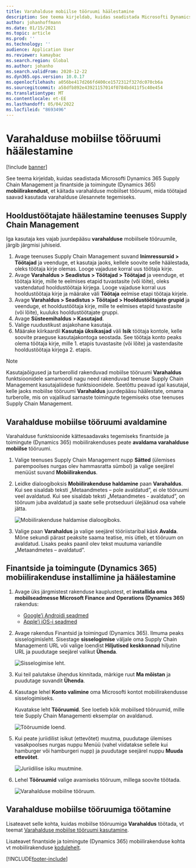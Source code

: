 ```yaml
---
title: Varahalduse mobiilse tööruumi häälestamine
description: See teema kirjeldab, kuidas seadistada Microsofti Dynamics 365 Supply Chain Management ja finantside ja toimingute (Dynamics 365) mobiilirakendust, et käitada varahalduse mobiilset tööruumi, mida töötajad saavad kasutada varahalduse ülesannete tegemiseks.
author: johanhoffmann
ms.date: 01/15/2021
ms.topic: article
ms.prod: ''
ms.technology: ''
audience: Application User
ms.reviewer: kamaybac
ms.search.region: Global
ms.author: johanho
ms.search.validFrom: 2020-12-22
ms.dyn365.ops.version: 10.0.17
ms.openlocfilehash: a056be417d266fd400ce1572312f327dc070cb6a
ms.sourcegitcommit: a58dfb892e43921157014f0784bd411f5c40e454
ms.translationtype: MT
ms.contentlocale: et-EE
ms.lasthandoff: 05/04/2022
ms.locfileid: "8693496"
---
```

# <a name="set-up-the-asset-management-mobile-workspace"></a>Varahalduse mobiilse tööruumi häälestamine

[!include [banner](../includes/banner.md)]

See teema kirjeldab, kuidas seadistada Microsofti Dynamics 365 Supply Chain Management ja finantside ja toimingute (Dynamics 365) **mobiilirakendust**, et käitada varahalduse mobiilset tööruumi, mida töötajad saavad kasutada varahalduse ülesannete tegemiseks.

## <a name="set-up-maintenance-worker-users-in-supply-chain-management"></a>Hooldustöötajate häälestamine teenuses Supply Chain Management

Iga kasutaja kes vajab juurdepääsu **varahalduse** mobiilsele tööruumile, järgib järgmisi juhiseid.

1. Avage teenuses Supply Chain Management suvand **Inimressursid \> Töötajad** ja veenduge, et kasutaja jaoks, kellele soovite selle häälestada, oleks töötaja kirje olemas. Looge vajaduse korral uus töötaja kirje.
1. Avage **Varahaldus \> Seadistus \> Töötajad \> Töötajad** ja veenduge, et töötaja kirje, mille te eelmises etapid tuvastasite (või lõite), oleks vastendatud hooldustöötaja kirjega. Looge vajaduse korral uus hooldustöötaja kirje ja määrake väli **Töötaja** eelmise etapi töötaja kirjele.
1. Avage **Varahaldus \> Seadistus \> Töötajad \> Hooldustöötajate grupid** ja veenduge, et hooldustöötaja kirje, mille te eelmises etapid tuvastasite (või lõite), kuuluks hooldustöötajate gruppi.
1. Avage **Süsteemihaldus \> Kasutajad**.
1. Valige ruudustikust asjakohane kasutaja.
1. Määrake kiirkaardil **Kasutaja üksikasjad** väli **Isik** töötaja kontole, kelle soovite praeguse kasutajakontoga seostada. See töötaja konto peaks olema töötaja kirje, mille 1. etapis tuvastasite (või lõite) ja vastendasite hooldustöötaja kirjega 2. etapis.

> [!NOTE]
> Kasutajaõigused ja turberollid rakenduvad mobiilse tööruumi **Varahaldus** funktsioonidele samamoodi nagu need rakenduvad teenuse Supply Chain Management kasutajaliidese funktsioonidele. Seetõttu peavad igal kasutajal, kelle jaoks mobiilse tööruumi **Varahaldus** juurdepääsu häälestate, omama turberolle, mis on vajalikud sarnaste toimingute tegemiseks otse teenuses Supply Chain Management.

## <a name="publish-the-asset-management-mobile-workspace"></a>Varahalduse mobiilse tööruumi avaldamine

Varahalduse funktsioonide kättesaadavaks tegemiseks finantside ja toimingute (Dynamics 365) mobiilirakenduses peate **avaldama varahalduse mobiilse** tööruumi.

1. Valige teenuses Supply Chain Management nupp **Sätted** (ülemises parempoolses nurgas olev hammasratta sümbol) ja valige seejärel menüüst suvand **Mobiilirakendus**.
1. Leidke dialoogiboksis **Mobiilirakenduse haldamine** paan **Varahaldus**. Kui see sisaldab teksti „Metaandmetes – pole avaldatud”, ei ole tööruumi veel avaldatud. Kui see sisaldab teksti „Metaandmetes - avaldatud”, on tööruum juba avaldatud ja saate selle protseduuri ülejäänud osa vahele jätta.

    ![Mobiilirakenduse haldamise dialoogiboks.](media/mobile-workspaces.png "Dialoogiboks Mobiilirakenduse haldamine")

1. Valige paan **Varahaldus** ja valige seejärel tööriistaribal käsk **Avalda**. Mõne sekundi pärast peaksite saama teatise, mis ütleb, et tööruum on avaldatud. Lisaks peaks paanil olev tekst muutuma variandile „Metaandmetes – avaldatud”.

## <a name="install-and-set-up-the-finance-and-operations-dynamics-365-mobile-app"></a>Finantside ja toimingute (Dynamics 365) mobiilirakenduse installimine ja häälestamine

1. Avage üks järgmistest rakenduse kauplustest, et **installida oma mobiilseadmesse Microsoft Finance and Operations (Dynamics 365)** rakendus:

    - [Google’i Androidi seadmed](https://go.microsoft.com/fwlink/?linkid=850662)
    - [Apple’i iOS-i seadmed](https://go.microsoft.com/fwlink/?linkid=850663)

1. Avage rakendus Finantsid ja toimingud (Dynamics 365). Ilmuma peaks sisselogimisleht. Sisestage **sisselogimise** väljale oma Supply Chain Managementi URL või valige loendist **Hiljutised keskkonnad** hiljutine URL ja puudutage seejärel valikut **Ühenda**.

    ![Sisselogimise leht.](media/mobile-app-sign-in.png "Sisselogimise leht")

1. Kui teil palutakse ühendus kinnitada, märkige ruut **Ma mõistan** ja puudutage suvandit **Ühenda**.
1. Kasutage lehel **Konto valimine** oma Microsofti kontot mobiilirakendusse sisselogimiseks.

    Kuvatakse leht **Tööruumid**. See loetleb kõik mobiilsed tööruumid, mille teie Supply Chain Managementi eksemplar on avaldanud.

    ![Tööruumide loend.](media/mobile-app-workspaces.png "Tööruumide loend")

1. Kui peate juriidilist isikut (ettevõtet) muutma, puudutage ülemises vasakpoolses nurgas nuppu Menüü (vahel viidatakse sellele kui hamburger või hamburgeri nupp) ja puudutage seejärel nuppu **Muuda ettevõtet**.

    ![Juriidilise isiku muutmine.](media/mobile-app-change-comp.png "Juriidilise isiku muutmine")

1. Lehel **Tööruumid** valige avamiseks tööruum, millega soovite töötada.

    ![Varahalduse mobiilne tööruum.](media/mobile-app-asset-workspace.png "Varahalduse mobiilne tööruum")

## <a name="work-with-the-asset-management-mobile-workspace"></a>Varahalduse mobiilse tööruumiga töötamine

Lisateavet selle kohta, kuidas mobiilse tööruumiga **Varahaldus** töötada, vt teemat [Varahalduse mobiilse tööruumi kasutamine](asset-management-mobile-workspace.md).

Lisateavet finantside ja toimingute (Dynamics 365) mobiilirakenduse kohta vt mobiilirakenduse [kodulehelt](../../fin-ops-core/dev-itpro/mobile-apps/Mobile-app-home-page.md).


[!INCLUDE[footer-include](../../includes/footer-banner.md)]